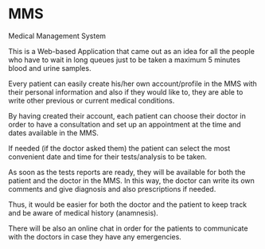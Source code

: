 # MMS
Medical Management System

This is a Web-based Application that came out as an idea for all the people who have to wait in long queues just to be taken a maximum 5 minutes blood and urine samples.

Every patient can easily create his/her own account/profile in the MMS with their personal information and also if they would like to, they are able to write other previous or current medical conditions.

By having created their account, each patient can choose their doctor in order to have a consultation and set up an appointment at the time and dates available in the MMS.

If needed (if the doctor asked them) the patient can select the most convenient date and time for their tests/analysis to be taken.

As soon as the tests reports are ready, they will be available for both the patient and the doctor in the MMS. In this way, the doctor can write its own comments and give diagnosis and also prescriptions if needed.

Thus, it would be easier for both the doctor and the patient to keep track and be aware of medical history (anamnesis).

There will be also an online chat in order for the patients to communicate with the doctors in case they have any emergencies.
